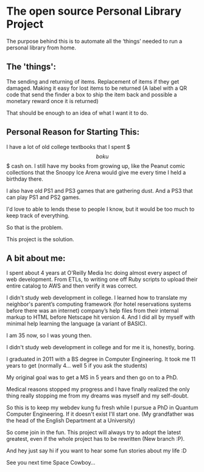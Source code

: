 # The open source Personal Library Project
The purpose behind this is to automate all the ‘things’ needed to run a personal library from home.

## The 'things':
The sending and returning of items.
Replacement of items if they get damaged.
Making it easy for lost items to be returned 
(A label with a QR code that send the finder a box to ship the item back and possible a monetary reward once it is returned)

That should be enough to an idea of what I want it to do.
## Personal Reason for Starting This:
I have a lot of old college textbooks that I spent $$$boku$$$ cash on.
I still have my books from growing up, like the Peanut comic collections that the Snoopy Ice Arena would give me every time I held a birthday there.

I also have old PS1 and PS3 games that are gathering dust.
And a PS3 that can play PS1 and PS2 games.

I'd love to able to lends these to people I know, but it would be too much to keep track of everything.

So that is the problem.

This project is the solution.

## A bit about me:
I spent about 4 years at O'Reilly Media Inc doing almost every aspect of web development.
From ETLs, to writing one off Ruby scripts to upload their entire catalog to AWS and then verify it was correct.

I didn't study web development in college. I learned how to translate my neighbor's parent’s computing framework (for hotel reservations systems before there was an internet) company’s help files from their internal markup to HTML before Netscape hit version 4. And I did all by myself with minimal help learning the language (a variant of BASIC).

I am 35 now, so I was young then.

I didn't study web development in college and for me it is, honestly, boring.

I graduated in 2011 with a BS degree in Computer Engineering.
It took me 11 years to get (normally 4... well 5 if you ask the students)

My original goal was to get a MS in 5 years and then go on to a PhD.

Medical reasons stopped my progress and I have finally realized the only thing really stopping me from my dreams was myself and my self-doubt.

So this is to keep my webdev kung fu fresh while I pursue a PhD in Quantum Computer Engineering.
If it doesn't exist I'll start one.
(My grandfather was the head of the English Department at a University)

So come join in the fun. 
This project will always try to adopt the latest greatest, even if the whole project has to be rewritten (New branch :P).

And hey just say hi if you want to hear some fun stories about my life :D

See you next time Space Cowboy…
